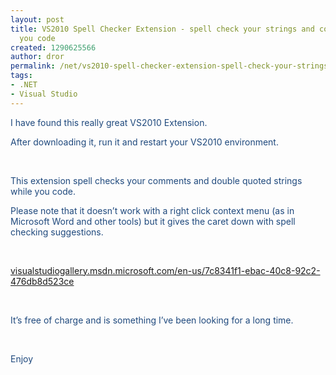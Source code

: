 ```yaml
---
layout: post
title: VS2010 Spell Checker Extension - spell check your strings and comments while
  you code
created: 1290625566
author: dror
permalink: /net/vs2010-spell-checker-extension-spell-check-your-strings-and-comments-while-you-code
tags:
- .NET
- Visual Studio
---
```

<p class="MsoNormal"><span style="color: rgb(31, 73, 125);">I have found this really great VS2010 Extension.</span></p>
<p class="MsoNormal"><span style="color: rgb(31, 73, 125);">After downloading it, run it and restart your VS2010 environment.</span></p>
<p class="MsoNormal"><span style="color: rgb(31, 73, 125);">&nbsp;</span></p>
<p class="MsoNormal"><span style="color: rgb(31, 73, 125);">This extension spell checks your comments and double quoted strings while you code.</span></p>
<p class="MsoNormal"><span style="color: rgb(31, 73, 125);">Please note that it doesn&rsquo;t work with a right click context menu (as in Microsoft Word and other tools) but it gives the caret down with spell checking suggestions.</span></p>
<p class="MsoNormal">&nbsp;</p>
<p class="MsoNormal"><span style="color: rgb(31, 73, 125);"><a target="_blank" href="http://visualstudiogallery.msdn.microsoft.com/en-us/7c8341f1-ebac-40c8-92c2-476db8d523ce">visualstudiogallery.msdn.microsoft.com/en-us/7c8341f1-ebac-40c8-92c2-476db8d523ce</a></span></p>
<p class="MsoNormal">&nbsp;</p>
<p class="MsoNormal"><span style="color: rgb(31, 73, 125);">It&rsquo;s free of charge and is something I&rsquo;ve been looking for a long time.</span></p>
<p class="MsoNormal"><span style="color: rgb(31, 73, 125);"><br />
</span></p>
<p><span style="color: rgb(31, 73, 125);">Enjoy&nbsp; </span></p>
